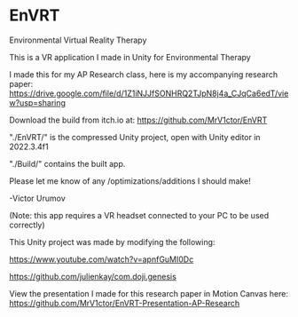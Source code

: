 # EnVRT
 Environmental Virtual Reality Therapy 

This is a VR application I made in Unity for Environmental Therapy

I made this for my AP Research class, here is my accompanying research paper: https://drive.google.com/file/d/1Z1iNJJfSONHRQ2TJpN8j4a_CJqCa6edT/view?usp=sharing

Download the build from itch.io at: https://github.com/MrV1ctor/EnVRT

"./EnVRT/" is the compressed Unity project, open with Unity editor in 2022.3.4f1

"./Build/" contains the built app.

Please let me know of any /optimizations/additions I should make!

-Victor Urumov


(Note: this app requires a VR headset connected to your PC to be used correctly)






This Unity project was made by modifying the following:

https://www.youtube.com/watch?v=apnfGuMI0Dc

https://github.com/julienkay/com.doji.genesis


View the presentation I made for this research paper in Motion Canvas here:
https://github.com/MrV1ctor/EnVRT-Presentation-AP-Research
